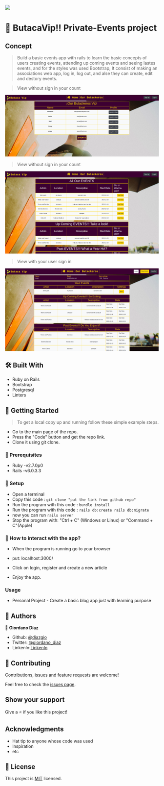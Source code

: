![](https://img.shields.io/badge/Microverse-blueviolet)

# 🧐 ButacaVip!! Private-Events project

## Concept

> Build a basic events app with rails to learn the basic concepts of users creating events, attending up coming events and seeing lastes events, and for the styles was used Bootstrap, It consist of making an associations web app, log in, log out, and alse they can create, edit and destory events.

> View without sign in your count

![screenshot](./app/assets/images/users.png)

> View without sign in your count

![screenshot](./app/assets/images/logout.png)

> View with your user sign in

![screenshot](./app/assets/images/login.png)

## 🛠 Built With

- Ruby on Rails
- Bootstrap
- Postgresql
- Linters


## 🔧 Getting Started

> To get a local copy up and running follow these simple example steps.

- Go to the main page of the repo.
- Press the "Code" button and get the repo link.
- Clone it using git clone.

### 📝 Prerequisites

- Ruby -v2.7.0p0
- Rails -v6.0.3.3

### 📝 Setup

 - Open a terminal
 - Copy this code : 
        ```
        git clone "put the link from github repo"
        ```
 - Run the program with this code :
        ```
        bundle install
        ```       
- Run the program with this code :
        ```
        rails db:create
        rails db:migrate
        ```
- now you can run ```rails server```
- Stop the program with: "Ctrl + C" (Windows or Linux) or "Command + C"(Apple)

### 📝 How to interact with the app?

- When the program is running go to your browser

- put: localhost:3000/

- Click on login, register and create a new article

- Enjoy the app.

### Usage

- Personal Project - Create a basic blog app just with learning purpose

## 👤 Authors

👤 **Giordano Díaz**

- Github: [@diazgio](https://github.com/diazgio)
- Twitter: [@giordano_diaz](https://twitter.com/giordano_diaz)
- LinkenIn:[LinkenIn](www.linkedin.com/in/Giordano-Diaz)

## 🤝 Contributing

Contributions, issues and feature requests are welcome!

Feel free to check the [issues page](issues/).

## Show your support

Give a ⭐️ if you like this project!

## Acknowledgments

- Hat tip to anyone whose code was used
- Inspiration
- etc

## 📝 License

This project is [MIT](LICENSE) licensed.
